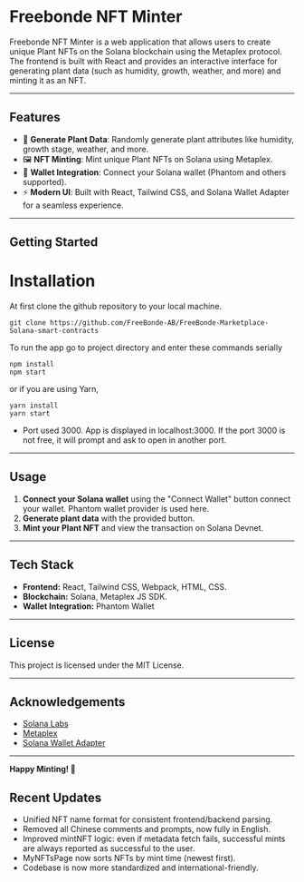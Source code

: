 # Freebonde NFT Minter

Freebonde NFT Minter is a web application that allows users to create unique Plant NFTs on the Solana blockchain using the Metaplex protocol. The frontend is built with React and provides an interactive interface for generating plant data (such as humidity, growth, weather, and more) and minting it as an NFT.

---

## Features

- 🌱 **Generate Plant Data**: Randomly generate plant attributes like humidity, growth stage, weather, and more.
- 🖼️ **NFT Minting**: Mint unique Plant NFTs on Solana using Metaplex.
- 🔗 **Wallet Integration**: Connect your Solana wallet (Phantom and others supported).
- ⚡ **Modern UI**: Built with React, Tailwind CSS, and Solana Wallet Adapter for a seamless experience.

---

## Getting Started

# Installation 
At first clone the github repository to your local machine. 
```
git clone https://github.com/FreeBonde-AB/FreeBonde-Marketplace-Solana-smart-contracts
```

To run the app go to project directory and enter these commands serially
```
npm install
npm start
```
or if you are using Yarn,

```
yarn install
yarn start
```

* Port used 3000. App is displayed in localhost:3000. If the port 3000 is not free, it will prompt and ask to open in another port.

---

## Usage

1. **Connect your Solana wallet** using the "Connect Wallet" button connect your wallet. Phantom wallet provider is used here.
2. **Generate plant data** with the provided button.
3. **Mint your Plant NFT** and view the transaction on Solana Devnet.

---

## Tech Stack

- **Frontend:** React, Tailwind CSS, Webpack, HTML, CSS.
- **Blockchain:** Solana, Metaplex JS SDK.
- **Wallet Integration:** Phantom Wallet

---

## License

This project is licensed under the MIT License.

---

## Acknowledgements

- [Solana Labs](https://solana.com/)
- [Metaplex](https://www.metaplex.com/)
- [Solana Wallet Adapter](https://github.com/solana-labs/wallet-adapter)

---

**Happy Minting! 🌿**

## Recent Updates

- Unified NFT name format for consistent frontend/backend parsing.
- Removed all Chinese comments and prompts, now fully in English.
- Improved mintNFT logic: even if metadata fetch fails, successful mints are always reported as successful to the user.
- MyNFTsPage now sorts NFTs by mint time (newest first).
- Codebase is now more standardized and international-friendly.



